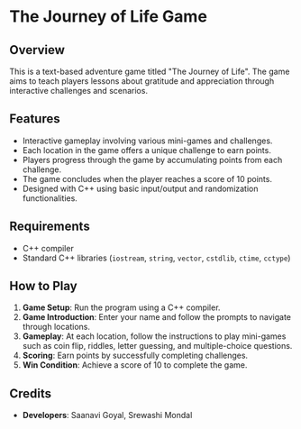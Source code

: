 
# The Journey of Life Game

## Overview
This is a text-based adventure game titled "The Journey of Life". The game aims to teach players lessons about gratitude and appreciation through interactive challenges and scenarios.

## Features
- Interactive gameplay involving various mini-games and challenges.
- Each location in the game offers a unique challenge to earn points.
- Players progress through the game by accumulating points from each challenge.
- The game concludes when the player reaches a score of 10 points.
- Designed with C++ using basic input/output and randomization functionalities.

## Requirements
- C++ compiler
- Standard C++ libraries (`iostream`, `string`, `vector`, `cstdlib`, `ctime`, `cctype`)

## How to Play
1. **Game Setup**: Run the program using a C++ compiler.
2. **Game Introduction**: Enter your name and follow the prompts to navigate through locations.
3. **Gameplay**: At each location, follow the instructions to play mini-games such as coin flip, riddles, letter guessing, and multiple-choice questions.
4. **Scoring**: Earn points by successfully completing challenges.
5. **Win Condition**: Achieve a score of 10 to complete the game.

## Credits
- **Developers**: Saanavi Goyal, Srewashi Mondal
